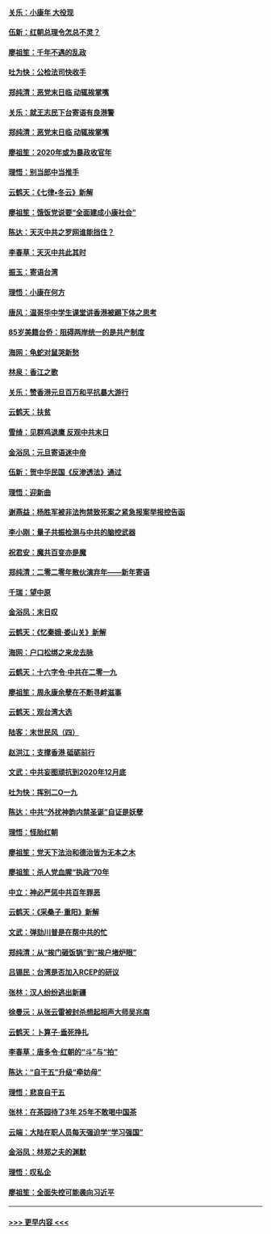 #### [关乐：小康年 大役现](../pages/nsc993/n11774213.md?t=01080444) 
#### [伍新：红朝总理令怎总不灵？](../pages/nsc993/n11770813.md?t=01080444) 
#### [廖祖笙：千年不遇的乱政](../pages/nsc993/n11770373.md?t=01080444) 
#### [吐为快：公检法司快收手](../pages/nsc993/n11770359.md?t=01080444) 
#### [郑纯清：恶党末日临 动辄挨掌嘴](../pages/nsc993/n11769912.md?t=01080444) 
#### [关乐：就王志民下台寄语有良港警](../pages/nsc993/n11769903.md?t=01080444) 
#### [郑纯清：恶党末日临 动辄挨掌嘴](../pages/nsc993/n11769356.md?t=01080444) 
#### [廖祖笙：2020年或为暴政收官年](../pages/nsc993/n11768216.md?t=01080444) 
#### [理悟：别当郎中当推手](../pages/nsc993/n11768243.md?t=01080444) 
#### [云鹤天：《七律▪冬云》新解](../pages/nsc993/n11768204.md?t=01080444) 
#### [廖祖笙：饿饭党说要“全面建成小康社会”](../pages/nsc993/n11767482.md?t=01080444) 
#### [陈达：天灭中共之罗网谁能挡住？](../pages/nsc993/n11767465.md?t=01080444) 
#### [李春草：天灭中共此其时](../pages/nsc993/n11767452.md?t=01080444) 
#### [振玉：寄语台湾](../pages/nsc993/n11767432.md?t=01080444) 
#### [理悟：小康在何方](../pages/nsc993/n11767394.md?t=01080444) 
#### [唐风：温哥华中学生课堂讲香港被踢下体之思考](../pages/nsc993/n11766848.md?t=01080444) 
#### [85岁美籍台侨：阻碍两岸统一的是共产制度](../pages/nsc993/n11765043.md?t=01080444) 
#### [海网：龟蛇对鼠哭新愁](../pages/nsc993/n11764895.md?t=01080444) 
#### [林泉：香江之歌](../pages/nsc993/n11764415.md?t=01080444) 
#### [关乐：赞香港元旦百万和平抗暴大游行](../pages/nsc993/n11764382.md?t=01080444) 
#### [云鹤天：扶贫](../pages/nsc993/n11764245.md?t=01080444) 
#### [雪绮：见群鸡退鹰  反观中共末日](../pages/nsc993/n11762112.md?t=01080444) 
#### [金浴凤：元旦寄语迷中帝](../pages/nsc993/n11761788.md?t=01080444) 
#### [伍新：贺中华民国《反渗透法》通过](../pages/nsc993/n11761994.md?t=01080444) 
#### [理悟：迎新曲](../pages/nsc993/n11761152.md?t=01080444) 
#### [谢燕益：杨胜军被非法拘禁致死案之紧急报案举报控告函](../pages/nsc993/n11756134.md?t=01080444) 
#### [李小刚：量子共振检测与中共的脑控武器](../pages/nsc993/n11754518.md?t=01080444) 
#### [祝君安：魔共百变亦是魔](../pages/nsc993/n11754469.md?t=01080444) 
#### [郑纯清：二零二零年散伙演弃年——新年寄语](../pages/nsc993/n11754195.md?t=01080444) 
#### [千瑞：望中原](../pages/nsc993/n11754159.md?t=01080444) 
#### [金浴凤：末日叹](../pages/nsc993/n11752359.md?t=01080444) 
#### [云鹤天：《忆秦娥‧娄山关》新解](../pages/nsc993/n11752348.md?t=01080444) 
#### [海网：户口松绑之来龙去脉](../pages/nsc993/n11752328.md?t=01080444) 
#### [云鹤天：十六字令‧中共在二零一九](../pages/nsc993/n11752305.md?t=01080444) 
#### [廖祖笙：周永康余孽在不断寻衅滋事](../pages/nsc993/n11751013.md?t=01080444) 
#### [云鹤天：观台湾大选](../pages/nsc993/n11751007.md?t=01080444) 
#### [陆客：末世民风（四）](../pages/nsc993/n11749203.md?t=01080444) 
#### [赵洪江：支撑香港 砥砺前行](../pages/nsc993/n11748482.md?t=01080444) 
#### [文武：中共妄图顽抗到2020年12月底](../pages/nsc993/n11748446.md?t=01080444) 
#### [吐为快：挥别二O一九](../pages/nsc993/n11748411.md?t=01080444) 
#### [陈达：中共“外扰神韵内禁圣诞”自证是妖孽](../pages/nsc993/n11748226.md?t=01080444) 
#### [理悟：怪胎红朝](../pages/nsc993/n11748206.md?t=01080444) 
#### [廖祖笙：党天下法治和德治皆为无本之木](../pages/nsc993/n11748135.md?t=01080444) 
#### [廖祖笙：杀人党血腥“执政”70年](../pages/nsc993/n11745144.md?t=01080444) 
#### [中立：神必严惩中共百年罪恶](../pages/nsc993/n11744970.md?t=01080444) 
#### [云鹤天：《采桑子‧重阳》新解](../pages/nsc993/n11744948.md?t=01080444) 
#### [文武：弹劾川普是在帮中共的忙](../pages/nsc993/n11744758.md?t=01080444) 
#### [郑纯清：从“挨门砸饭锅”到“挨户堵炉眼”](../pages/nsc993/n11744745.md?t=01080444) 
#### [吕锡民：台湾是否加入RCEP的研议](../pages/nsc993/n11744701.md?t=01080444) 
#### [张林：汉人纷纷逃出新疆](../pages/nsc993/n11743530.md?t=01080444) 
#### [徐曼沅：从张云雷被封杀想起相声大师吴兆南](../pages/nsc993/n11741816.md?t=01080444) 
#### [云鹤天：卜算子‧垂死挣扎](../pages/nsc993/n11739956.md?t=01080444) 
#### [李春草：唐多令‧红朝的“斗”与“拍”](../pages/nsc993/n11739830.md?t=01080444) 
#### [陈达：“自干五”升级“牵妨母”](../pages/nsc993/n11739724.md?t=01080444) 
#### [理悟：悲哀自干五](../pages/nsc993/n11739547.md?t=01080444) 
#### [张林：在茶园待了3年 25年不敢喝中国茶](../pages/nsc993/n11739240.md?t=01080444) 
#### [云端：大陆在职人员每天强迫学“学习强国”](../pages/nsc993/n11738735.md?t=01080444) 
#### [金浴凤：林郑之夫的渊默](../pages/nsc993/n11737735.md?t=01080444) 
#### [理悟：叹私企](../pages/nsc993/n11737715.md?t=01080444) 
#### [廖祖笙：全面失控可能袭向习近平](../pages/nsc993/n11737704.md?t=01080444) 

----
#### [ >>> 更早内容 <<< ](../indexes/nsc993-earlier.md)
